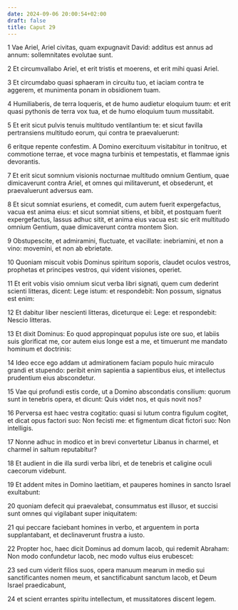 ```yaml
---
date: 2024-09-06 20:00:54+02:00
draft: false
title: Caput 29
---
```





1 Vae Ariel, Ariel civitas, quam expugnavit David: additus est annus ad annum: sollemnitates evolutae sunt.

2 Et circumvallabo Ariel, et erit tristis et moerens, et erit mihi quasi Ariel.

3 Et circumdabo quasi sphaeram in circuitu tuo, et iaciam contra te aggerem, et munimenta ponam in obsidionem tuam.

4 Humiliaberis, de terra loqueris, et de humo audietur eloquium tuum: et erit quasi pythonis de terra vox tua, et de humo eloquium tuum mussitabit.

5 Et erit sicut pulvis tenuis multitudo ventilantium te: et sicut favilla pertransiens multitudo eorum, qui contra te praevaluerunt:

6 eritque repente confestim. A Domino exercituum visitabitur in tonitruo, et commotione terrae, et voce magna turbinis et tempestatis, et flammae ignis devorantis.

7 Et erit sicut somnium visionis nocturnae multitudo omnium Gentium, quae dimicaverunt contra Ariel, et omnes qui militaverunt, et obsederunt, et praevaluerunt adversus eam.

8 Et sicut somniat esuriens, et comedit, cum autem fuerit expergefactus, vacua est anima eius: et sicut somniat sitiens, et bibit, et postquam fuerit expergefactus, lassus adhuc sitit, et anima eius vacua est: sic erit multitudo omnium Gentium, quae dimicaverunt contra montem Sion.

9 Obstupescite, et admiramini, fluctuate, et vacillate: inebriamini, et non a vino: movemini, et non ab ebrietate.

10 Quoniam miscuit vobis Dominus spiritum soporis, claudet oculos vestros, prophetas et principes vestros, qui vident visiones, operiet.

11 Et erit vobis visio omnium sicut verba libri signati, quem cum dederint scienti litteras, dicent: Lege istum: et respondebit: Non possum, signatus est enim:

12 Et dabitur liber nescienti litteras, diceturque ei: Lege: et respondebit: Nescio litteras.

13 Et dixit Dominus: Eo quod appropinquat populus iste ore suo, et labiis suis glorificat me, cor autem eius longe est a me, et timuerunt me mandato hominum et doctrinis:

14 Ideo ecce ego addam ut admirationem faciam populo huic miraculo grandi et stupendo: peribit enim sapientia a sapientibus eius, et intellectus prudentium eius abscondetur.

15 Vae qui profundi estis corde, ut a Domino abscondatis consilium: quorum sunt in tenebris opera, et dicunt: Quis videt nos, et quis novit nos?

16 Perversa est haec vestra cogitatio: quasi si lutum contra figulum cogitet, et dicat opus factori suo: Non fecisti me: et figmentum dicat fictori suo: Non intelligis.

17 Nonne adhuc in modico et in brevi convertetur Libanus in charmel, et charmel in saltum reputabitur?

18 Et audient in die illa surdi verba libri, et de tenebris et caligine oculi caecorum videbunt.

19 Et addent mites in Domino laetitiam, et pauperes homines in sancto Israel exultabunt:

20 quoniam defecit qui praevalebat, consummatus est illusor, et succisi sunt omnes qui vigilabant super iniquitatem:

21 qui peccare faciebant homines in verbo, et arguentem in porta supplantabant, et declinaverunt frustra a iusto.

22 Propter hoc, haec dicit Dominus ad domum Iacob, qui redemit Abraham: Non modo confundetur Iacob, nec modo vultus eius erubescet:

23 sed cum viderit filios suos, opera manuum mearum in medio sui sanctificantes nomen meum, et sanctificabunt sanctum Iacob, et Deum Israel praedicabunt,

24 et scient errantes spiritu intellectum, et mussitatores discent legem.

